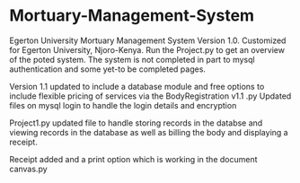 # Mortuary-Management-System
Egerton University Mortuary Management System Version 1.0.
Customized for Egerton University, Njoro-Kenya.
Run the Project.py to get an overview of the poted system.
The system is not completed in part to mysql authentication and some yet-to be completed pages.


Version 1.1 updated to include a database module and free options to include flexible pricing of services via the BodyRegistration v1.1 .py
Updated files on mysql login to handle the login details and encryption

Project1.py updated file to handle storing records in the databse and viewing records in the database as well as billing the body and displaying a receipt.

Receipt added and a print option which is working in the document canvas.py

